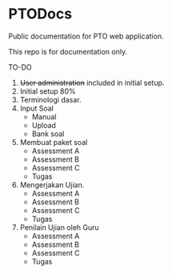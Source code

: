 # PTODocs
Public documentation for PTO web application.

This repo is for documentation only.

TO-DO

1. ~~User administration~~ included in initial setup.
2. Initial setup 80%
3. Terminologi dasar.
4. Input Soal
	- Manual
	- Upload
	- Bank soal
5. Membuat paket soal
	- Assessment A
	- Assessment B
	- Assessment C
	- Tugas
6. Mengerjakan Ujian.
	- Assessment A
	- Assessment B
	- Assessment C
	- Tugas
7. Penilain Ujian oleh Guru
	- Assessment A
	- Assessment B
	- Assessment C
	- Tugas
